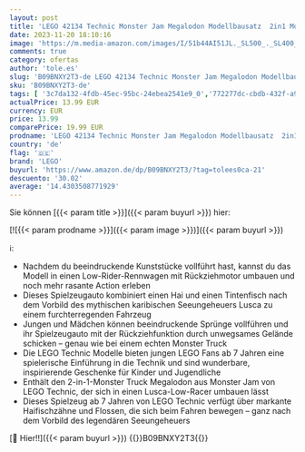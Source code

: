 ```yaml
---
layout: post
title: 'LEGO 42134 Technic Monster Jam Megalodon Modellbausatz  2in1 Monster Truck im Hai-Design  Spielzeug-Auto mit Rückziehmotor  Geschenk für Kinder  Jungen und Mädchen ab 7 Jahren'
date: 2023-11-20 18:10:16
image: 'https://m.media-amazon.com/images/I/51b44AI51JL._SL500_._SL400_.jpg'
comments: true
category: ofertas
author: 'tole.es'
slug: 'B09BNXY2T3-de LEGO 42134 Technic Monster Jam Megalodon Modellbausatz...'
sku: 'B09BNXY2T3-de'
tags: [ '3c7da132-4fdb-45ec-95bc-24ebea2541e9_0','772277dc-cbdb-432f-a915-25a321e9ed8c_0','772277dc-cbdb-432f-a915-25a321e9ed8c_3901','772277dc-cbdb-432f-a915-25a321e9ed8c_4401','Arborist Merchandising Root','Bauspielzeug & Konstruktionsspielzeug','Bauspielzeugsets','Bereit für den Schulanfang','Best Selling','Custom Stores','Frühkindliche Betreuung','LEGO','Lego Technic','Lernaktivitäten und MINT','Selektion1','Self Service','Special Features Stores','Spiele, Spielzeug und Sammlerstücke für große Kinder','Spielzeug','Stores','Xmas23 Most wanted Toys','e26659c6-d1cd-45cb-800b-2f9b432b8572_0','e26659c6-d1cd-45cb-800b-2f9b432b8572_5901','lego','​Bücher','🇩🇪', ]
actualPrice: 13.99 EUR
currency: EUR
price: 13.99
comparePrice: 19.99 EUR
prodname: 'LEGO 42134 Technic Monster Jam Megalodon Modellbausatz  2in1 Monster Truck im Hai-Design  Spielzeug-Auto mit Rückziehmotor  Geschenk für Kinder  Jungen und Mädchen ab 7 Jahren'
country: 'de'
flag: '🇩🇪'
brand: 'LEGO'
buyurl: 'https://www.amazon.de/dp/B09BNXY2T3/?tag=tolees0ca-21'
descuento: '30.02'
average: '14.4303508771929'
---
```


Sie können [{{< param title >}}]({{< param buyurl >}}) hier:

[![{{< param prodname >}}]({{< param image >}})]({{< param buyurl >}})

ℹ️:

- Nachdem du beeindruckende Kunststücke vollführt hast, kannst du das Modell in einen Low-Rider-Rennwagen mit Rückziehmotor umbauen und noch mehr rasante Action erleben
- Dieses Spielzeugauto kombiniert einen Hai und einen Tintenfisch nach dem Vorbild des mythischen karibischen Seeungeheuers Lusca zu einem furchterregenden Fahrzeug
- Jungen und Mädchen können beeindruckende Sprünge vollführen und ihr Spielzeugauto mit der Rückziehfunktion durch unwegsames Gelände schicken – genau wie bei einem echten Monster Truck
- Die LEGO Technic Modelle bieten jungen LEGO Fans ab 7 Jahren eine spielerische Einführung in die Technik und sind wunderbare, inspirierende Geschenke für Kinder und Jugendliche
- Enthält den 2-in-1-Monster Truck Megalodon aus Monster Jam von LEGO Technic, der sich in einen Lusca-Low-Racer umbauen lässt
- Dieses Spielzeug ab 7 Jahren von LEGO Technic verfügt über markante Haifischzähne und Flossen, die sich beim Fahren bewegen – ganz nach dem Vorbild des legendären Seeungeheuers

[🛒 Hier!!]({{< param buyurl >}})
{{<world>}}B09BNXY2T3{{</world>}}

